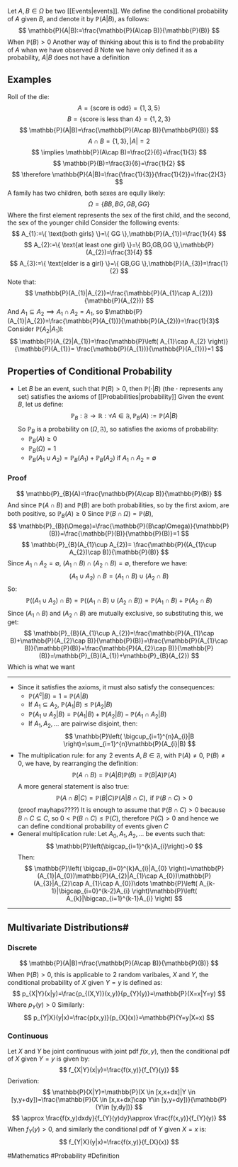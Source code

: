 Let $A,B\in\Omega$ be two [[Events|events]]. We define the conditional probability of $A$ given $B$, and denote it by $\mathbb{P}(A|B)$, as follows:
$$
\mathbb{P}(A|B):=\frac{\mathbb{P}(A\cap B)}{\mathbb{P}(B)}
$$
When $\mathbb{P}(B)>0$
Another way of thinking about this is to find the probability of $A$ whan we have observed $B$
Note we have only defined it as a probability, $A|B$ does not have a definition
## Examples
Roll of the die:
$$
A=\{ \text{score is odd} \}=\{ 1,3,5 \}
$$
$$
B=\{ \text{score is less than 4} \}=\{ 1,2,3 \}
$$
$$
\mathbb{P}(A|B)=\frac{\mathbb{P}(A\cap B)}{\mathbb{P}(B)}
$$
$$
A\cap B=\{ 1,3 \},|A|=2
$$
$$
\implies \mathbb{P}(A\cap B)=\frac{2}{6}=\frac{1}{3}
$$
$$
\mathbb{P}(B)=\frac{3}{6}=\frac{1}{2}
$$
$$
\therefore \mathbb{P}(A|B)=\frac{\frac{1}{3}}{\frac{1}{2}}=\frac{2}{3}
$$
A family has two children, both sexes are eqully likely:
$$
\Omega=\{ BB,BG,GB,GG \}
$$
Where the first element represents the sex of the first child, and the second, the sex of the younger child
Consider the following events:
$$
A_{1}:=\{ \text{both girls} \}=\{ GG \},\mathbb{P}(A_{1})=\frac{1}{4}
$$
$$
A_{2}:=\{ \text{at least one girl} \}=\{ BG,GB,GG \},\mathbb{P}(A_{2})=\frac{3}{4}
$$
$$
 A_{3}:=\{ \text{elder is a girl} \}=\{ GB,GG \},\mathbb{P}(A_{3})=\frac{1}{2}
$$
Note that:
$$
\mathbb{P}(A_{1}|A_{2})=\frac{\mathbb{P}(A_{1}\cap A_{2})}{\mathbb{P}(A_{2})}
$$
And $A_{1}\subseteq A_{2}\implies A_{1}\cap A_{2}=A_{1}$, so $\mathbb{P}(A_{1}|A_{2})=\frac{\mathbb{P}(A_{1})}{\mathbb{P}(A_{2})}=\frac{1}{3}$
Consider $\mathbb{P}(A_{2}|A_{1})$l:
$$
\mathbb{P}(A_{2}|A_{1})=\frac{\mathbb{P}\left( A_{1}\cap A_{2} \right)}{\mathbb{P}(A_{1}}= \frac{\mathbb{P}(A_{1})}{\mathbb{P}(A_{1})}=1
$$
## Properties of Conditional Probability
- Let $B$ be an event, such that $\mathbb{P}(B)>0$, then $\mathbb{P}(\cdot|B)$ (the $\cdot$ represents any set) satisfies the axioms of [[Probabilities|probability]]
    Given the event $B$, let us define:
$$
\mathbb{P}_{B}:\mathfrak{F}\to \mathbb{R}:\forall A\in \mathfrak{F},\mathbb{P}_{B}(A):=\mathbb{P}(A|B)
$$
    So $\mathbb{P}_{B}$ is a probability on $(\Omega,\mathfrak{F})$, so satisfies the axioms of probability:
    - $\mathbb{P}_{B}(A)\geq 0$
    - $\mathbb{P}_{B}(\Omega)=1$
    - $\mathbb{P}_{B}(A_{1} \cup A_{2})=\mathbb{P}_{B}(A_{1})+\mathbb{P}_{B}(A_{2})$ if $A_{1}\cap A_{2}=\emptyset$
### Proof
$$
\mathbb{P}_{B}(A)=\frac{\mathbb{P}(A\cap B)}{\mathbb{P}(B)}
$$
And since $\mathbb{P}(A\cap B)$ and $\mathbb{P}(B)$ are both probabilities, so by the first axiom, are both positive, so $\mathbb{P}_{B}(A)\geq 0$
Since $\mathbb{P}(B\cap\Omega)=\mathbb{P}(B)$,
$$
\mathbb{P}_{B}(\Omega)=\frac{\mathbb{P}(B\cap\Omega)}{\mathbb{P}(B)}=\frac{\mathbb{P}(B)}{\mathbb{P}(B)}=1
$$
$$
\mathbb{P}_{B}(A_{1}\cup A_{2})= \frac{\mathbb{P}((A_{1}\cup A_{2})\cap B)}{\mathbb{P}(B)}
$$
Since $A_{1}\cap A_{2}=\emptyset$, $(A_{1}\cap B)\cap (A_{2}\cap B)=\emptyset$, therefore we have:
$$
(A_{1}\cup A_{2})\cap B=(A_{1}\cap B)\cup (A_{2}\cap B)
$$
So:
$$
\mathbb{P}((A_{1}\cup A_{2})\cap B)=\mathbb{P}((A_{1}\cap B)\cup (A_{2}\cap B))=\mathbb{P}(A_{1}\cap B)+\mathbb{P}(A_{2}\cap B)
$$
Since $(A_{1}\cap B)$ and $(A_{2}\cap B)$ are mutually exclusive, so substituting this, we get:
$$
\mathbb{P}_{B}(A_{1}\cup A_{2})=\frac{\mathbb{P}(A_{1}\cap B)+\mathbb{P}(A_{2}\cap B)}{\mathbb{P}(B)}=\frac{\mathbb{P}(A_{1}\cap B)}{\mathbb{P}(B)}+\frac{\mathbb{P}(A_{2}\cap B)}{\mathbb{P}(B)}=\mathbb{P}_{B}(A_{1})+\mathbb{P}_{B}(A_{2})
$$
Which is what we want
___
- Since it satisfies the axioms, it must also satisfy the consequences:
    - $\mathbb{P}(A^{c}|B)=1=\mathbb{P}(A|B)$
    - If $A_{1}\subseteq A_{2}$, $\mathbb{P}(A_{1}|B)\leq \mathbb{P}(A_{2}|B)$
    - $\mathbb{P}(A_{1}\cup A_{2}|B)=\mathbb{P}(A_{1}|B)+\mathbb{P}(A_{2}|B)-\mathbb{P}(A_{1}\cap A_{2}|B)$
    - If $A_{1},A_{2},\dots$ are pairwise disjoint, then:
$$
\mathbb{P}\left( \bigcup_{i=1}^{n}A_{i}|B \right)=\sum_{i=1}^{n}\mathbb{P}(A_{i}|B)
$$
- The multiplication rule: for any $\hspace{0pt}2$ events $A,B\in\mathfrak{F}$, with $\mathbb{P}(A)\neq 0$, $\mathbb{P}(B)\neq 0$, we have, by rearranging the definition:
$$
\mathbb{P}(A\cap B)=\mathbb{P}(A|B)\mathbb{P}(B)=\mathbb{P}(B|A)\mathbb{P}(A)
$$
    A more general statement is also true:
$$
\mathbb{P}(A\cap B|C)=\mathbb{P}(B|C)\mathbb{P}(A|B\cap C),\text{ if }\mathbb{P}(B\cap C)>0
$$
(proof mayhaps????)
    It is enough to assume that $\mathbb{P}(B\cap C)>0$ because $B\cap C\subseteq C$, so $0<\mathbb{P}(B\cap C)\leq \mathbb{P}(C)$, therefore $\mathbb{P}(C)>0$ and hence we can define conditional probability of events given $C$
- General multiplication rule: Let $A_{0},A_{1},A_{2},\dots$ be events such that:
$$
\mathbb{P}\left(\bigcap_{i=1}^{k}A_{i}\right)>0
$$
    Then:
$$
\mathbb{P}\left( \bigcap_{i=0}^{k}A_{i}|A_{0} \right)=\mathbb{P}(A_{1}|A_{0})\mathbb{P}(A_{2}|A_{1}\cap A_{0})\mathbb{P}(A_{3}|A_{2}\cap A_{1}\cap A_{0})\dots \mathbb{P}\left( A_{k-1}|\bigcap_{i=0}^{k-2}A_{i} \right)\mathbb{P}\left( A_{k}|\bigcap_{i=1}^{k-1}A_{i} \right)
$$
___
## Multivariate Distributions#
### Discrete
$$
\mathbb{P}(A|B)=\frac{\mathbb{P}(A\cap B)}{\mathbb{P}(B)}
$$
When $\mathbb{P}(B)>0$, this is applicable to $\hspace{0pt}2$ random varibales, $X$ and $Y$, the conditional probability of $X$ given $Y=y$ is defined as:
$$
p_{X|Y}(x|y)=\frac{p_{(X,Y)}(x,y)}{p_{Y}(y)}=\mathbb{P}(X=x|Y=y)
$$
Where $p_{Y}(y)>0$
Similarly:
$$
p_{Y|X}(y|x)=\frac{p(x,y)}{p_{X}(x)}=\mathbb{P}(Y=y|X=x)
$$
### Continuous
Let $X$ and $Y$ be joint continuous with joint pdf $f(x,y)$, then the conditional pdf of $X$ given $Y=y$ is given by:
$$
f_{X|Y}(x|y)=\frac{f(x,y)}{f_{Y}(y)}
$$
Derivation:
$$
\mathbb{P}(X|Y)=\mathbb{P}(X \in [x,x+dx]|Y \in [y,y+dy])=\frac{\mathbb{P}(X \in [x,x+dx]\cap Y\in [y,y+dy])}{\mathbb{P}(Y\in [y,dy])}
$$
$$
 \approx \frac{f(x,y)dxdy}{f_{Y}(y)dy}\approx \frac{f(x,y)}{f_{Y}(y)}
$$
When $f_{Y}(y)>0$, and similarly the conditional pdf of $Y$ given $X=x$ is:
$$
f_{Y|X}(y|x)=\frac{f(x,y)}{f_{X}(x)}
$$




#Mathematics #Probability #Definition 